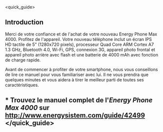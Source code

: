 <quick_guide>

## Introduction
Merci de votre confiance et de l'achat de votre nouveau Energy Phone Max 4000. Profitez de l'appareil.
Votre nouveau téléphone inclut un écran IPS HD tactile de 5" (1280x720 pixels), processeur Quad Core ARM Cortex A7 1.3 GHz, Bluetooth 4.0, Wi-Fi, GPS, connexion 3G, appareil photo frontal et appareil photo arrière avec flash et une batterie de 4000 mAh avec fonction de charge rapide.

Avant de commencer à profiter de votre smartphone, nous vous conseillons de lire ce manuel pour vous familiariser avec lui. Il ne vous prendra que quelques minutes et vous aidera à tirer le meilleur parti de toutes ses caractéristiques.


## <unique> * Trouvez le manuel complet de l'*Energy Phone Max 4000* sur http://www.energysistem.com/guide/42499 </unique> </quick_guide>

